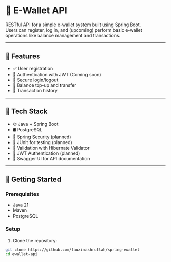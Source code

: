 # 💸 E-Wallet API

RESTful API for a simple e-wallet system built using Spring Boot.  
Users can register, log in, and (upcoming) perform basic e-wallet operations like balance management and transactions.

---

## 📌 Features

- ✅ User registration
- 🚧 Authentication with JWT (Coming soon)
- 🚧 Secure login/logout
- 🚧 Balance top-up and transfer
- 🚧 Transaction history

---

## 📂 Tech Stack

- ⚙️ Java + Spring Boot
- 🛢 PostgreSQL
- 🔐 Spring Security (planned)
- 🧪 JUnit for testing (planned)
- 🧾 Validation with Hibernate Validator
- 🐘 JWT Authentication (planned)
- 🔧 Swagger UI for API documentation

---

## 🚀 Getting Started

### Prerequisites

- Java 21
- Maven
- PostgreSQL

### Setup

1. Clone the repository:

```bash
git clone https://github.com/fauzinashrullah/spring-ewallet
cd ewallet-api
```
